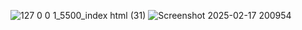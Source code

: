 
![127 0 0 1_5500_index html (31)](https://github.com/user-attachments/assets/6f74f320-869e-4d71-9651-ba0c251f5193)
![Screenshot 2025-02-17 200954](https://github.com/user-attachments/assets/84cb86a3-f424-46d5-a8e8-c05b0670bc9a)






